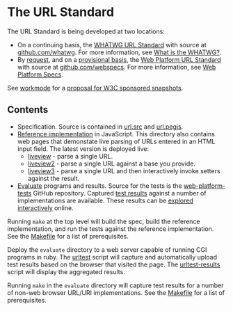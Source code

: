 The URL Standard
=======

The URL Standard is being developed at two locations:

  * On a continuing basis, the
    [WHATWG URL Standard](https://url.spec.whatwg.org/) with source at
    [github.com/whatwg](https://github.com/whatwg/url).
    For more information, see [What is the WHATWG?](https://wiki.whatwg.org/wiki/FAQ#What_is_the_WHATWG.3F).
  * By [request](http://lists.w3.org/Archives/Public/public-w3process/2014Nov/0149.html),
    and on a [provisional basis](http://lists.w3.org/Archives/Public/public-w3process/2014Nov/0177.html),
    the [Web Platform URL Standard](https://specs.webplatform.org/url/webspecs/develop/) with source at
    [github.com/webspecs](https://github.com/webspecs/url).
    For more information, see [Web Platform Specs](https://specs.webplatform.org/docs/).

See [workmode](docs/workmode.md#preface) for a [proposal for W3C sponsored snapshots](http://www.w3.org/TR/url/).

Contents
---

   * Specification.  Source is contained in [url.src](url.src) and [url.pegjs](url.pegjs).
   * [Reference implementation](reference-implementation#readme)
     in JavaScript.  This directory also contains web pages that demonstate
     live parsing of URLs entered in an HTML input field.  The latest version is deployed live:
       * [liveview](https://url.spec.whatwg.org/reference-implementation/liveview.html) - parse a single URL.
       * [liveview2](https://url.spec.whatwg.org/reference-implementation/liveview2.html) - parse a single URL against a base you provide.
       * [liveview3](https://url.spec.whatwg.org/reference-implementation/liveview3.html) - parse a single URL and then interactively invoke setters against the result.
   * [Evaluate](evaluate#evaluation-programs-and-results) programs
     and results.  Source for the tests is the
     [web-platform-tests](https://github.com/w3c/web-platform-tests/tree/master/url) GitHub repository.
     Captured [test results](evaluate/useragent-results) against a number of implementations
     are available.  These results can be [explored interactively](https://url.spec.whatwg.org/interop/test-results/)
     online.

Running `make` at the top level will build the spec, build the reference
implementation, and run the tests against the reference implementation.  See
the [Makefile](Makefile) for a list
of prerequisites.

Deploy the `evaluate` directory to a web server capable of running CGI
programs in ruby.  The [urltest](develop/evaluate/urltest.cgi)
script will capture and automatically upload test results based on the browser
that visited the page.  The [urltest-results](urltest-results.cgi)
script will display the aggregated results.

Running `make` in the `evaluate` directory will capture test results for a
number of non-web browser URL/URI implementations.  See the
[Makefile](evaluate/Makefile) for a
list of prerequisites.
